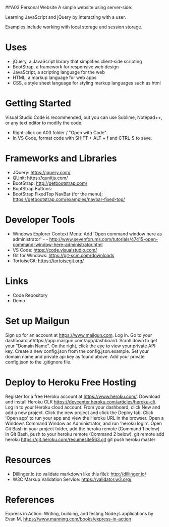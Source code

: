##A03 Personal Website
A simple website using server-side:

Learning JavaScript and jQuery by interacting with a user. 

Examples include working with local storage and session storage.

# Uses
- jQuery, a JavaScript library that simplifies client-side scripting
- BootStrap, a framework for responsive web design 
- JavaScript, a scripting language for the web
- HTML, a markup language for web apps
- CSS, a style sheet language for styling markup languages such as html

# Getting Started
Visual Studio Code is recommended, but you can use Sublime, Notepad++, or any text editor to modify the code. 

- Right-click on A03 folder / "Open with Code".
- In VS Code, format code with SHIFT + ALT + f and CTRL-S to save.

# Frameworks and Libraries
- JQuery: https://jquery.com/
- QUnit: https://qunitjs.com/
- BootStrap: http://getbootstrap.com/
- BootStrap Buttons:
- BootStrap FixedTop NavBar (for the menu); https://getbootstrap.com/examples/navbar-fixed-top/

# Developer Tools
- Windows Explorer Context Menu: Add 'Open command window here as administrator'  - - http://www.sevenforums.com/tutorials/47415-open-command-window-here-administrator.html
- VS Code: https://code.visualstudio.com/
- Git for Windows: https://git-scm.com/downloads
- TortoiseGit: https://tortoisegit.org/

# Links
- Code Repository
- Demo

# Set up Mailgun
Sign up for an account at https://www.mailgun.com.
Log in.
Go to your dashboard athttps://app.mailgun.com/app/dashboard.
Scroll down to get your "Domain Name".
On the right, click the eye to view your private API key.
Create a new config.json from the config.json.example.
Set your domain name and private api key as found above.
Add your private config.json to the .gitignore file.

# Deploy to Heroku Free Hosting
Register for a free Heroku account at https://www.heroku.com/.
Download and install Heroku CLK https://devcenter.heroku.com/articles/heroku-cli.
Log in to your Heroku cloud account.
From your dashboard, click New and add a new project.
Click the new project and click the Deploy tab.
Click 'Open app' to run your app and view the Heroku URL in the browser.
Open a Windows Command Window as Administrator, and run 'heroku login'.
Open Git Bash in your project folder, add the heroku remote (Command 1 below).
In Git Bash, push to your heroku remote (Command 2 below).
git remote add heroku https://git.heroku.com/resumesite563.git
git push heroku master

# Resources
- Dillinger.io (to validate markdown like this file): http://dillinger.io/
- W3C Markup Validation Service: https://validator.w3.org/

# References
Express in Action: Writing, building, and testing Node.js applications by Evan M, https://www.manning.com/books/express-in-action